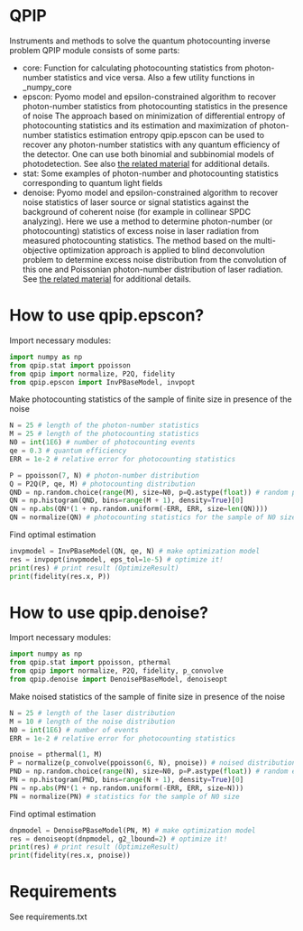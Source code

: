# QPIP
 Instruments and methods to solve the quantum photocounting inverse problem
QPIP module consists of some parts:
- core: Function for calculating photocounting statistics from photon-number statistics and vice versa. Also a few utility functions in _numpy_core
- epscon: Pyomo model and epsilon-constrained algorithm to recover photon-number statistics from photocounting statistics in the presence of noise The approach based on minimization of differential entropy of photocounting statistics and its estimation and maximization of photon-number statistics estimation entropy qpip.epscon can be used to recover any photon-number statistics with any quantum efficiency of the detector. One can use both binomial and subbinomial models of photodetection. See also [the related material](https://www.researchgate.net/publication/345998521) for additional details.
- stat: Some examples of photon-number and photocounting statistics corresponding to quantum light fields
- denoise: Pyomo model and epsilon-constrained algorithm to recover noise statistics of laser source or signal statistics against the background of coherent noise (for example in collinear SPDC analyzing). Here we use a method to determine photon-number (or photocounting) statistics of excess noise in laser radiation from measured photocounting statistics. The method based on the multi-objective optimization approach is applied to blind deconvolution problem to determine excess noise distribution from the convolution of this one and Poissonian photon-number distribution of laser radiation. See [the related material](http://www.researchgate.net/publication/345087870) for additional details.

# How to use qpip.epscon?
Import necessary modules:
```python
import numpy as np
from qpip.stat import ppoisson
from qpip import normalize, P2Q, fidelity
from qpip.epscon import InvPBaseModel, invpopt
```
Make photocounting statistics of the sample of finite size in presence of the noise
```python
N = 25 # length of the photon-number statistics
M = 25 # length of the photocounting statistics
N0 = int(1E6) # number of photocounting events
qe = 0.3 # quantum efficiency
ERR = 1e-2 # relative error for photocounting statistics

P = ppoisson(7, N) # photon-number distribution
Q = P2Q(P, qe, M) # photocounting distribution
QND = np.random.choice(range(M), size=N0, p=Q.astype(float)) # random photocounting events
QN = np.histogram(QND, bins=range(M + 1), density=True)[0] 
QN = np.abs(QN*(1 + np.random.uniform(-ERR, ERR, size=len(QN))))
QN = normalize(QN) # photocounting statistics for the sample of N0 size
```
Find optimal estimation
```python
invpmodel = InvPBaseModel(QN, qe, N) # make optimization model
res = invpopt(invpmodel, eps_tol=1e-5) # optimize it!
print(res) # print result (OptimizeResult)
print(fidelity(res.x, P))
```

# How to use qpip.denoise?
Import necessary modules:
```python
import numpy as np
from qpip.stat import ppoisson, pthermal
from qpip import normalize, P2Q, fidelity, p_convolve
from qpip.denoise import DenoisePBaseModel, denoiseopt
```
Make noised statistics of the sample of finite size in presence of the noise
```python
N = 25 # length of the laser distribution
M = 10 # length of the noise distribution
N0 = int(1E6) # number of events
ERR = 1e-2 # relative error for photocounting statistics

pnoise = pthermal(1, M)
P = normalize(p_convolve(ppoisson(6, N), pnoise)) # noised distribution
PND = np.random.choice(range(N), size=N0, p=P.astype(float)) # random events
PN = np.histogram(PND, bins=range(N + 1), density=True)[0] 
PN = np.abs(PN*(1 + np.random.uniform(-ERR, ERR, size=N)))
PN = normalize(PN) # statistics for the sample of N0 size
```
Find optimal estimation
```python
dnpmodel = DenoisePBaseModel(PN, M) # make optimization model
res = denoiseopt(dnpmodel, g2_lbound=2) # optimize it!
print(res) # print result (OptimizeResult)
print(fidelity(res.x, pnoise))
```

# Requirements
See requirements.txt
